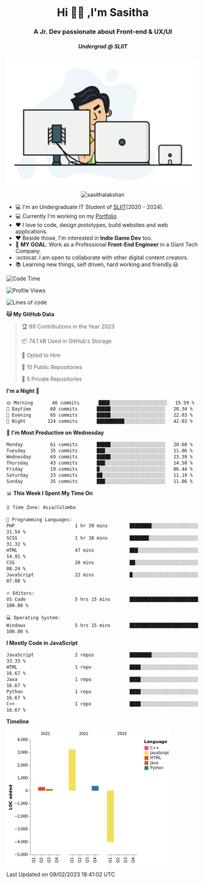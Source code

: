 
<h1 align="center">Hi 🙋‍♂️ ,I'm Sasitha</h1>
<h3 align="center">A Jr. Dev passionate about Front-end & UX/UI</h3>

<i><h5 align="center">Undergrad @ SLIIT</h5></i>

<p align="center">
  <img width="540" height="330" src="https://github.com/SasithaLakshan/SasithaLakshan/blob/main/dev.gif">
</p>
<p align="center"> <img src="https://komarev.com/ghpvc/?username=sasithalakshan&label=Profile%20views&color=0e75b6&style=flat" alt="sasithalakshan" /> </p>

- :computer: I'm an Undergraduate IT Student of [SLIIT](https://www.sliit.lk)(2020 - 2024).
- :computer: Currently I'm working on my <a href="https://SasithaLakshan.github.io" target="_blank">Portfolio</a>
- :heart: I love to code, design prototypes, build websites and web applications.
- :heart: Beside those, I'm interested in **Indie Game Dev** too.
- :electric_plug: **MY GOAL**: Work as a Professional **Front-End Engineer** in a Giant Tech Company.
- :octocat: I am open to collaborate with other digital content creators.
- :books: Learning new things, self driven, hard working and friendly.:smiley:
  
<!-- <h3 align="left">Tech Stack I'm Using</h3> -->

<!--START_SECTION:waka-->
![Code Time](http://img.shields.io/badge/Code%20Time-362%20hrs%2048%20mins-blue)

![Profile Views](http://img.shields.io/badge/Profile%20Views-0-blue)

![Lines of code](https://img.shields.io/badge/From%20Hello%20World%20I%27ve%20Written--1%20lines%20of%20code-blue)

**🐱 My GitHub Data** 

> 🏆 89 Contributions in the Year 2023
 > 
> 📦 74.1 kB Used in GitHub's Storage 
 > 
> 💼 Opted to Hire
 > 
> 📜 10 Public Repositories 
 > 
> 🔑 5 Private Repositories  
 > 
**I'm a Night 🦉** 

```text
🌞 Morning       46 commits       ████░░░░░░░░░░░░░░░░░░░░░   15.59 % 
🌆 Daytime       60 commits       █████░░░░░░░░░░░░░░░░░░░░   20.34 % 
🌃 Evening       65 commits       █████░░░░░░░░░░░░░░░░░░░░   22.03 % 
🌙 Night        124 commits       ██████████░░░░░░░░░░░░░░░   42.03 % 

```
📅 **I'm Most Productive on Wednesday** 

```text
Monday          61 commits       █████░░░░░░░░░░░░░░░░░░░░   20.68 % 
Tuesday         35 commits       ███░░░░░░░░░░░░░░░░░░░░░░   11.86 % 
Wednesday       69 commits       █████░░░░░░░░░░░░░░░░░░░░   23.39 % 
Thursday        43 commits       ███░░░░░░░░░░░░░░░░░░░░░░   14.58 % 
Friday          19 commits       █░░░░░░░░░░░░░░░░░░░░░░░░   06.44 % 
Saturday        33 commits       ██░░░░░░░░░░░░░░░░░░░░░░░   11.19 % 
Sunday          35 commits       ███░░░░░░░░░░░░░░░░░░░░░░   11.86 % 

```


📊 **This Week I Spent My Time On** 

```text
⌚︎ Time Zone: Asia/Colombo

💬 Programming Languages: 
PHP                      1 hr 39 mins        ████████░░░░░░░░░░░░░░░░░   31.54 % 
SCSS                     1 hr 38 mins        ███████░░░░░░░░░░░░░░░░░░   31.32 % 
HTML                     47 mins             ███░░░░░░░░░░░░░░░░░░░░░░   14.91 % 
CSS                      26 mins             ██░░░░░░░░░░░░░░░░░░░░░░░   08.24 % 
JavaScript               22 mins             █░░░░░░░░░░░░░░░░░░░░░░░░   07.08 % 

🔥 Editors: 
VS Code                  5 hrs 15 mins       █████████████████████████   100.00 % 

💻 Operating System: 
Windows                  5 hrs 15 mins       █████████████████████████   100.00 % 

```

**I Mostly Code in JavaScript** 

```text
JavaScript               2 repos             ████████░░░░░░░░░░░░░░░░░   33.33 % 
HTML                     1 repo              ████░░░░░░░░░░░░░░░░░░░░░   16.67 % 
Java                     1 repo              ████░░░░░░░░░░░░░░░░░░░░░   16.67 % 
Python                   1 repo              ████░░░░░░░░░░░░░░░░░░░░░   16.67 % 
C++                      1 repo              ████░░░░░░░░░░░░░░░░░░░░░   16.67 % 

```


**Timeline**

![Chart not found](https://raw.githubusercontent.com/SasithaLakshan/SasithaLakshan/main/charts/bar_graph.png) 


 Last Updated on 09/02/2023 18:41:02 UTC
<!--END_SECTION:waka-->

